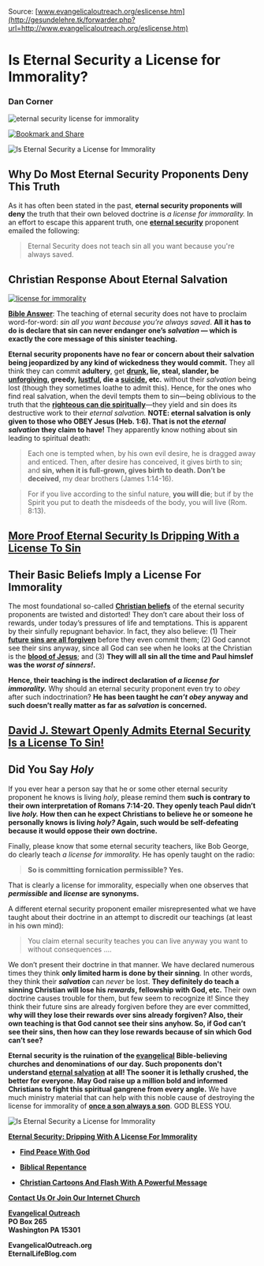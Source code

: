 <!--t Is Eternal Security a License for Immorality? t-->
<!--d  d-->

Source: [www.evangelicaloutreach.org/eslicense.htm](http://gesundelehre.tk/forwarder.php?url=http://www.evangelicaloutreach.org/eslicense.htm)

# Is Eternal Security a License for Immorality?

### Dan Corner

![eternal security license for immorality](../../files/pictures/evangelical-license-for-immorality.jpg)

[![Bookmark and Share](../s7.addthis.com/static/btn/v2/lg-share-en.gif)](http://www.addthis.com/bookmark.php?v=250&username=xa-4ce723c86d857fe0)

![Is Eternal Security a License for Immorality](../../files/pictures/a-colorb.gif)


## Why Do Most Eternal Security Proponents Deny This Truth

As it has often been stated in the past, **eternal security proponents will deny** the truth that their own beloved doctrine is _a license for immorality._ In an effort to escape this apparent truth, one **[eternal security](http://gesundelehre.tk/forwarder.php?url=http://www.evangelicaloutreach.org/eternal-security.html)** proponent emailed the following:

> Eternal Security does not teach sin all you want because you're always saved.


## Christian Response About Eternal Salvation

[![license for immorality](../../files/pictures/eternal-security-license-for-immorality.jpg "Eternal security is dripping with a license for immorality AND crushes the fear of God.")](http://gesundelehre.tk/forwarder.php?url=http://www.evangelicaloutreach.org/etlicense.html)

**[Bible Answer](http://gesundelehre.tk/forwarder.php?url=http://www.evangelicaloutreach.org/bible-answers.html)**: The teaching of eternal security does not have to proclaim word-for-word: _sin all you want because you’re always saved_. **All it has to do is declare that sin can never endanger one’s _salvation_ — which is exactly the core message of this sinister teaching.**

**Eternal security proponents have no fear or concern about their salvation being jeopardized by any kind of wickedness they would commit.** They all think they can commit **adultery**, get **[drunk](http://gesundelehre.tk/forwarder.php?url=http://www.evangelicaloutreach.org/drunk.html), lie, steal, slander, be [unforgiving](http://gesundelehre.tk/forwarder.php?url=http://www.evangelicaloutreach.org/forgive.html), greedy, [lustful](http://gesundelehre.tk/forwarder.php?url=http://www.evangelicaloutreach.org/lust.html), die a [suicide](http://gesundelehre.tk/forwarder.php?url=http://www.evangelicaloutreach.org/suicide.html), etc.** without their _salvation_ being lost (though they sometimes loathe to admit this). Hence, for the ones who find real salvation, when the devil tempts them to sin—being oblivious to the truth that the **[righteous can die spiritually](http://gesundelehre.tk/forwarder.php?url=http://www.evangelicaloutreach.org/spiritual-death.html)**—they yield and sin does its destructive work to their _eternal salvation._ **NOTE: eternal salvation is only given to those who OBEY Jesus (Heb. 1:6). That is not the _eternal salvation_ they claim to have!** They apparently know nothing about sin leading to spiritual death:

> Each one is tempted when, by his own evil desire, he is dragged away and enticed. Then, after desire has conceived, it gives birth to sin; and **sin, when it is full-grown, gives birth to death. Don’t be deceived**, my dear brothers (James 1:14-16).

> For if you live according to the sinful nature, **you will die**; but if by the Spirit you put to death the misdeeds of the body, you will live (Rom. 8:13).

## [More Proof Eternal Security Is Dripping With a License To Sin](http://gesundelehre.tk/forwarder.php?url=http://www.evangelicaloutreach.org/etlicense.html)


## Their Basic Beliefs Imply a License For Immorality

The most foundational so-called **[Christian beliefs](http://gesundelehre.tk/forwarder.php?url=http://www.evangelicaloutreach.org/christian-beliefs.html)** of the eternal security proponents are twisted and distorted! They don’t care about their loss of rewards, under today’s pressures of life and temptations. This is apparent by their sinfully repugnant behavior. In fact, they also believe: (1) Their **[future sins are all forgiven](http://gesundelehre.tk/forwarder.php?url=http://www.evangelicaloutreach.org/futuresins.html)** before they even commit them; (2) God cannot see their sins anyway, since all God can see when he looks at the Christian is the **[blood of Jesus](http://gesundelehre.tk/forwarder.php?url=http://www.evangelicaloutreach.org/jesusblood.html)**; and (3) **They will all sin all the time and Paul himslef was the _worst of sinners!_.**

**Hence, their teaching is the indirect declaration of _a license for immorality._** Why should an eternal security proponent even try to _obey_ after such indoctrination? **He has been taught he _can’t_ _obey_ anyway and such doesn’t really matter as far as _salvation_ is concerned.**

## [David J. Stewart Openly Admits Eternal Security Is a License To Sin!](http://gesundelehre.tk/forwarder.php?url=http://www.evangelicaloutreach.org/hereticDavidJStewart.html)


## Did You Say _Holy_

If you ever hear a person say that he or some other eternal security proponent he knows is living _holy_, please remind them **such is contrary to their own interpretation of Romans 7:14-20. They openly teach Paul didn’t live _holy._ How then can he expect Christians to believe he or someone he personally knows is living _holy?_ Again, such would be self-defeating because it would oppose their own doctrine.**

Finally, please know that some eternal security teachers, like Bob George, do clearly teach _a license for immorality._ He has openly taught on the radio:

> **So is committing fornication permissible? Yes.**

That is clearly a license for immorality, especially when one observes that **_permissible_ and _license_ are synonyms.**

A different eternal security proponent emailer misrepresented what we have taught about their doctrine in an attempt to discredit our teachings (at least in his own mind):

> You claim eternal security teaches you can live anyway you want to without consequences ....

We don’t present their doctrine in that manner. We have declared numerous times they think **only limited harm is done by their sinning**. In other words, they think their **_salvation_** can _never_ be lost. **They definitely do teach a sinning Christian will lose his _rewards_, fellowship with God, etc.** Their own doctrine causes trouble for them, but few seem to recognize it! Since they think their future sins are already forgiven before they are ever committed, **why will they lose their rewards over sins already forgiven? Also, their own teaching is that God cannot see their sins anyhow. So, if God can’t see their sins, then how can they lose rewards because of sin which God can’t see?**

**Eternal security is the ruination of the [evangelical](http://gesundelehre.tk/forwarder.php?url=http://www.evangelicaloutreach.org/evangelicals.htm) Bible-believing churches and denominations of our day. Such proponents don't understand [eternal salvation](http://gesundelehre.tk/forwarder.php?url=http://www.evangelicaloutreach.org/getsaved.html) at all! The sooner it is lethally crushed, the better for everyone. May God raise up a million bold and informed Christians to fight this spiritual gangrene from every angle.** We have much ministry material that can help with this noble cause of destroying the license for immorality of **[once a son always a son](http://gesundelehre.tk/forwarder.php?url=http://www.evangelicaloutreach.org/eternal-security.html)**. GOD BLESS YOU.

![Is Eternal Security a License for Immorality](../../files/pictures/a-colorb.gif)

**[Eternal Security: Dripping With A License For Immorality](http://gesundelehre.tk/forwarder.php?url=http://www.evangelicaloutreach.org/etlicense.html)**

- **[Find Peace With God](http://gesundelehre.tk/forwarder.php?url=http://www.evangelicaloutreach.org/peace.htm)**

- **[Biblical Repentance](http://gesundelehre.tk/forwarder.php?url=http://www.evangelicaloutreach.org/repentance.html)**

- **[Christian Cartoons And Flash With A Powerful Message](http://gesundelehre.tk/forwarder.php?url=http://www.evangelicaloutreach.org/christian-cartoons.html)**

**[Contact Us Or Join Our Internet Church](http://gesundelehre.tk/forwarder.php?url=http://www.evangelicaloutreach.org/contact.html)**

**[Evangelical Outreach](http://gesundelehre.tk/forwarder.php?url=http://www.evangelicaloutreach.org/index.html)**  
**PO Box 265**  
**Washington PA 15301**

**EvangelicalOutreach.org**  
**EternalLifeBlog.com**